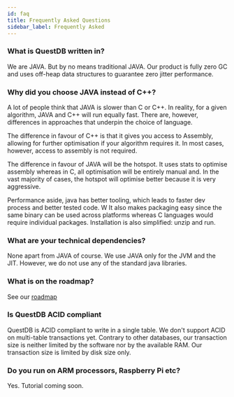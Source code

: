 ```yaml
---
id: faq
title: Frequently Asked Questions
sidebar_label: Frequently Asked
---
```


### What is QuestDB written in?
We are JAVA. But by no means traditional JAVA. Our product is fully zero GC and uses off-heap data structures to
guarantee zero jitter performance.

### Why did you choose JAVA instead of C++?
A lot of people think that JAVA is slower than C or C++. In reality, for a given algorithm, JAVA and C++ will run equally fast.
There are, however, differences in approaches that underpin the choice of language.

The difference in favour of C++ is that it gives you access to Assembly, allowing for further optimisation if your
algorithm requires it. In most cases, however, access to assembly is not required. 

The difference in favour of JAVA will be the hotspot. It uses stats to optimise assembly whereas in C, all optimisation will 
be entirely manual and. In the vast majority of cases, the hotspot will optimise better because it is very aggressive.
                       
Performance aside, java has better tooling, which leads to faster dev process and better tested code. W It also makes 
packaging easy since the same binary can be used across platforms whereas C languages would require individual packages.
Installation is also simplified: unzip and run.

### What are your technical dependencies?
None apart from JAVA of course. We use JAVA only for the JVM and the JIT. However, we do not use any of the standard java libraries.

### What is on the roadmap?
See our [roadmap](roadmap.md)

### Is QuestDB ACID compliant
QuestDB is ACID compliant to write in a single table. We don't support ACID on multi-table transactions yet.
Contrary to other databases, our transaction size is neither limited by the software nor by the available RAM.
Our transaction size is limited by disk size only.

### Do you run on ARM processors, Raspberry Pi etc?
Yes. Tutorial coming soon.